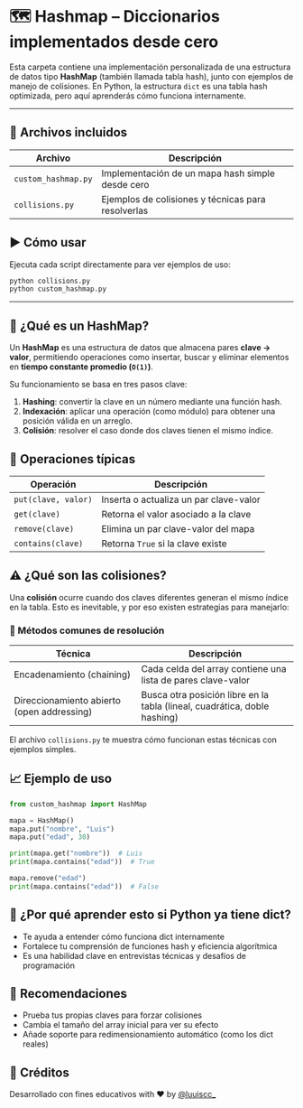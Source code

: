 # 🗺️ Hashmap – Diccionarios implementados desde cero

Esta carpeta contiene una implementación personalizada de una estructura de datos tipo **HashMap** (también llamada tabla hash), junto con ejemplos de manejo de colisiones. En Python, la estructura `dict` es una tabla hash optimizada, pero aquí aprenderás cómo funciona internamente.

---

## 📂 Archivos incluidos

| Archivo | Descripción |
|---------|-------------|
| `custom_hashmap.py` | Implementación de un mapa hash simple desde cero |
| `collisions.py` | Ejemplos de colisiones y técnicas para resolverlas |

## ▶️ Cómo usar

Ejecuta cada script directamente para ver ejemplos de uso:

```bash
python collisions.py
python custom_hashmap.py
```

---

## 🧠 ¿Qué es un HashMap?

Un **HashMap** es una estructura de datos que almacena pares **clave → valor**, permitiendo operaciones como insertar, buscar y eliminar elementos en **tiempo constante promedio (`O(1)`)**.

Su funcionamiento se basa en tres pasos clave:

1. **Hashing**: convertir la clave en un número mediante una función hash.
2. **Indexación**: aplicar una operación (como módulo) para obtener una posición válida en un arreglo.
3. **Colisión**: resolver el caso donde dos claves tienen el mismo índice.

## 🔄 Operaciones típicas

| Operación | Descripción |
|----------|-------------|
| `put(clave, valor)` | Inserta o actualiza un par clave-valor |
| `get(clave)`        | Retorna el valor asociado a la clave |
| `remove(clave)`     | Elimina un par clave-valor del mapa |
| `contains(clave)`   | Retorna `True` si la clave existe |


## ⚠️ ¿Qué son las colisiones?

Una **colisión** ocurre cuando dos claves diferentes generan el mismo índice en la tabla. Esto es inevitable, y por eso existen estrategias para manejarlo:

### 🔹 Métodos comunes de resolución

| Técnica | Descripción |
|--------|-------------|
| Encadenamiento (chaining) | Cada celda del array contiene una lista de pares clave-valor |
| Direccionamiento abierto (open addressing) | Busca otra posición libre en la tabla (lineal, cuadrática, doble hashing) |

El archivo `collisions.py` te muestra cómo funcionan estas técnicas con ejemplos simples.


## 📈 Ejemplo de uso

```python
from custom_hashmap import HashMap

mapa = HashMap()
mapa.put("nombre", "Luis")
mapa.put("edad", 30)

print(mapa.get("nombre"))  # Luis
print(mapa.contains("edad"))  # True

mapa.remove("edad")
print(mapa.contains("edad"))  # False
```

## 🎯 ¿Por qué aprender esto si Python ya tiene dict?
- Te ayuda a entender cómo funciona dict internamente
- Fortalece tu comprensión de funciones hash y eficiencia algorítmica
- Es una habilidad clave en entrevistas técnicas y desafíos de programación

## 🧪 Recomendaciones
- Prueba tus propias claves para forzar colisiones
- Cambia el tamaño del array inicial para ver su efecto
- Añade soporte para redimensionamiento automático (como los dict reales)

## 🙌 Créditos

Desarrollado con fines educativos with ❤️ by [@luuiscc_](https://github.com/luuuisc) 